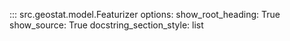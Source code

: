 ::: src.geostat.model.Featurizer
    options:
        show_root_heading: True
        show_source: True
        docstring_section_style: list
